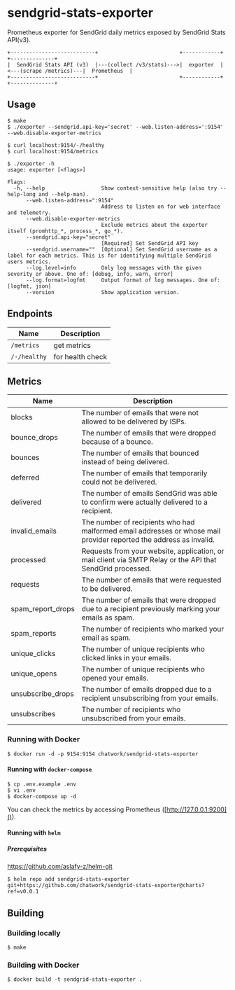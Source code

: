 # sendgrid-stats-exporter

Prometheus exporter for SendGrid daily metrics exposed by SendGrid Stats API(v3).

    +---------------------------+                          +------------+                        +--------------+
    |  SendGrid Stats API (v3)  |---(collect /v3/stats)--->|  exporter  |<---(scrape /metrics)---|  Prometheus  |
    +---------------------------+                          +------------+                        +--------------+

## Usage

```
$ make
$ ./exporter --sendgrid.api-key='secret' --web.listen-address=':9154' --web.disable-exporter-metrics
```

```
$ curl localhost:9154/-/healthy
$ curl localhost:9154/metrics
```

```
$ ./exporter -h
usage: exporter [<flags>]

Flags:
  -h, --help                  Show context-sensitive help (also try --help-long and --help-man).
      --web.listen-address=":9154"
                              Address to listen on for web interface and telemetry.
      --web.disable-exporter-metrics
                              Exclude metrics about the exporter itself (promhttp_*, process_*, go_*).
      --sendgrid.api-key="secret"
                              [Required] Set SendGrid API key
      --sendgrid.username=""  [Optional] Set SendGrid username as a label for each metrics. This is for identifying multiple SendGrid users metrics.
      --log.level=info        Only log messages with the given severity or above. One of: [debug, info, warn, error]
      --log.format=logfmt     Output format of log messages. One of: [logfmt, json]
      --version               Show application version.
```

## Endpoints

Name     | Description
---------|-------------
`/metrics` | get metrics
`/-/healthy` | for health check

## Metrics

Name     | Description
---------|------------
blocks | The number of emails that were not allowed to be delivered by ISPs.
bounce_drops | The number of emails that were dropped because of a bounce.
bounces | The number of emails that bounced instead of being delivered.
deferred | The number of emails that temporarily could not be delivered.
delivered | The number of emails SendGrid was able to confirm were actually delivered to a recipient.
invalid_emails | The number of recipients who had malformed email addresses or whose mail provider reported the address as invalid.
processed | Requests from your website, application, or mail client via SMTP Relay or the API that SendGrid processed.
requests | The number of emails that were requested to be delivered.
spam_report_drops | The number of emails that were dropped due to a recipient previously marking your emails as spam.
spam_reports | The number of recipients who marked your email as spam.
unique_clicks | The number of unique recipients who clicked links in your emails.
unique_opens | The number of unique recipients who opened your emails.
unsubscribe_drops | The number of emails dropped due to a recipient unsubscribing from your emails.
unsubscribes | The number of recipients who unsubscribed from your emails.

### Running with Docker

```
$ docker run -d -p 9154:9154 chatwork/sendgrid-stats-exporter
```
 
#### Running with `docker-compose`

```
$ cp .env.example .env
$ vi .env
$ docker-compose up -d
```

You can check the metrics by accessing Prometheus ([http://127.0.0.1:9200]()).

#### Running with `helm`

##### Prerequisites

https://github.com/aslafy-z/helm-git

```
$ helm repo add sendgrid-stats-exporter git+https://github.com/chatwork/sendgrid-stats-exporter@charts?ref=v0.0.1
```

## Building

### Building locally

```
$ make
```

### Building with Docker

```
$ docker build -t sendgrid-stats-exporter .
```
